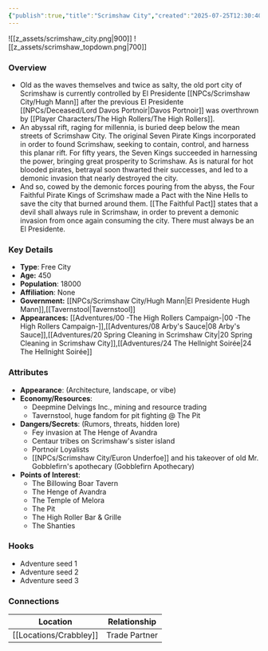 ```yaml
---
{"publish":true,"title":"Scrimshaw City","created":"2025-07-25T12:30:40.000-04:00","modified":"2025-10-03T10:12:41.602-04:00","published":"2025-10-03T10:12:41.602-04:00","cssclasses":"","Type":["Free City"],"Age (years)":450,"Population":18000,"Affiliation":["None"],"Government":["[[Hugh Mann|El Presidente Hugh Mann]]","[[Tavernstool]]"],"Appearances":["[[00 -The High Rollers Campaign-]]","[[08 Arby's Sauce]]","[[20 Spring Cleaning in Scrimshaw City]]","[[24 The Hellnight Soirée]]"],"marker":{"mapName":"InteractiveMap","x":1575,"y":410,"icon":"mdi:map-marker-outline","colour":"green"}}
---
```


![[z_assets/scrimshaw_city.png|900]] ![[z_assets/scrimshaw_topdown.png|700]]

### Overview
- Old as the waves themselves and twice as salty, the old port city of Scrimshaw is currently controlled by El Presidente [[NPCs/Scrimshaw City/Hugh Mann]] after the previous El Presidente [[NPCs/Deceased/Lord Davos Portnoir\|Davos Portnoir]] was overthrown by [[Player Characters/The High Rollers/The High Rollers]].
- An abyssal rift, raging for millennia, is buried deep below the mean streets of Scrimshaw City. The original Seven Pirate Kings incorporated in order to found Scrimshaw, seeking to contain, control, and harness this planar rift. For fifty years, the Seven Kings succeeded in harnessing the power, bringing great prosperity to Scrimshaw. As is natural for hot blooded pirates, betrayal soon thwarted their successes, and led to a demonic invasion that nearly destroyed the city.
- And so, cowed by the demonic forces pouring from the abyss, the Four Faithful Pirate Kings of Scrimshaw made a Pact with the Nine Hells to save the city that burned around them. [[The Faithful Pact]] states that a devil shall always rule in Scrimshaw, in order to prevent a demonic invasion from once again consuming the city. There must always be an El Presidente.

### Key Details
- **Type**: Free City
- **Age:** 450
- **Population**: 18000
- **Affiliation**: None
- **Government:** [[NPCs/Scrimshaw City/Hugh Mann\|El Presidente Hugh Mann]],[[Tavernstool\|Tavernstool]]
- **Appearances:**  [[Adventures/00 -The High Rollers Campaign-\|00 -The High Rollers Campaign-]],[[Adventures/08 Arby's Sauce\|08 Arby's Sauce]],[[Adventures/20 Spring Cleaning in Scrimshaw City\|20 Spring Cleaning in Scrimshaw City]],[[Adventures/24 The Hellnight Soirée\|24 The Hellnight Soirée]]

### Attributes
- **Appearance**: (Architecture, landscape, or vibe)
- **Economy/Resources**: 
	- Deepmine Delvings Inc., mining and resource trading
	- Tavernstool, huge fandom for pit fighting @ The Pit
- **Dangers/Secrets**: (Rumors, threats, hidden lore)
	- Fey invasion at The Henge of Avandra
	- Centaur tribes on Scrimshaw's sister island
	- Portnoir Loyalists
	- [[NPCs/Scrimshaw City/Euron Underfoe]] and his takeover of old Mr. Gobblefirn's apothecary (Gobblefirn Apothecary)
- **Points of Interest**: 
	- The Billowing Boar Tavern
	- The Henge of Avandra
	- The Temple of Melora
	- The Pit
	- The High Roller Bar & Grille
	- The Shanties

### Hooks
- Adventure seed 1
- Adventure seed 2
- Adventure seed 3

### Connections
| Location     | Relationship  |
| ------------ | ------------- |
| [[Locations/Crabbley]] | Trade Partner |
